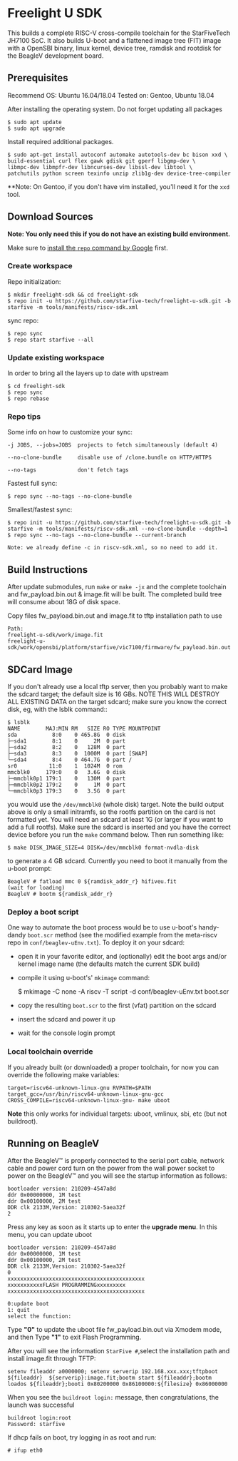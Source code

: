 # Freelight U SDK #

This builds a complete RISC-V cross-compile toolchain for the StarFiveTech JH7100 SoC. It also builds U-boot and a flattened image tree (FIT)
image with a OpenSBI binary, linux kernel, device tree, ramdisk and rootdisk for the BeagleV development board.

## Prerequisites ##

Recommend OS: Ubuntu 16.04/18.04
Tested on: Gentoo, Ubuntu 18.04

After installing the operating system.
Do not forget updating all packages

    $ sudo apt update
    $ sudo apt upgrade

Install required additional packages.

    $ sudo apt-get install autoconf automake autotools-dev bc bison xxd \
    build-essential curl flex gawk gdisk git gperf libgmp-dev \
    libmpc-dev libmpfr-dev libncurses-dev libssl-dev libtool \
    patchutils python screen texinfo unzip zlib1g-dev device-tree-compiler

**Note: On Gentoo, if you don't have vim installed, you'll need it for the `xxd` tool.

## Download Sources ##

**Note: You only need this if you do not have an existing build environment.**

Make sure to [install the `repo` command by Google](https://source.android.com/setup/downloading#installing-repo) first.

### Create workspace

Repo initialization:

    $ mkdir freelight-sdk && cd freelight-sdk
    $ repo init -u https://github.com/starfive-tech/freelight-u-sdk.git -b starfive -m tools/manifests/riscv-sdk.xml


sync repo:

    $ repo sync
    $ repo start starfive --all

### Update existing workspace

In order to bring all the layers up to date with upstream

    $ cd freelight-sdk
    $ repo sync
    $ repo rebase

### Repo tips

Some info on how to customize your sync:

    -j JOBS, --jobs=JOBS  projects to fetch simultaneously (default 4)

    --no-clone-bundle     disable use of /clone.bundle on HTTP/HTTPS

    --no-tags             don't fetch tags

Fastest full sync:

    $ repo sync --no-tags --no-clone-bundle

Smallest/fastest sync:

    $ repo init -u https://github.com/starfive-tech/freelight-u-sdk.git -b starfive -m tools/manifests/riscv-sdk.xml --no-clone-bundle --depth=1
    $ repo sync --no-tags --no-clone-bundle --current-branch

    Note: we already define -c in riscv-sdk.xml, so no need to add it.


## Build Instructions ##

After update submodules, run `make` or `make -jx` and the complete toolchain and
fw_payload.bin.out & image.fit will be built. The completed build tree will consume about 18G of
disk space.

Copy files fw_payload.bin.out and image.fit to tftp installation path to use

	Path:
	freelight-u-sdk/work/image.fit
	freelight-u-sdk/work/opensbi/platform/starfive/vic7100/firmware/fw_payload.bin.out

## SDCard Image ##

If you don't already use a local tftp server, then you probably want to make
the sdcard target; the default size is 16 GBs. NOTE THIS WILL DESTROY ALL
EXISTING DATA on the target sdcard; make sure you know the correct disk,
eg, with the lsblk command::

    $ lsblk
    NAME        MAJ:MIN RM   SIZE RO TYPE MOUNTPOINT
    sda           8:0    0 465.8G  0 disk 
    ├─sda1        8:1    0     2M  0 part 
    ├─sda2        8:2    0   128M  0 part 
    ├─sda3        8:3    0  1000M  0 part [SWAP]
    └─sda4        8:4    0 464.7G  0 part /
    sr0          11:0    1  1024M  0 rom  
    mmcblk0     179:0    0   3.6G  0 disk 
    ├─mmcblk0p1 179:1    0   130M  0 part 
    ├─mmcblk0p2 179:2    0     1M  0 part 
    └─mmcblk0p3 179:3    0   3.5G  0 part 

you would use the `/dev/mmcblk0` (whole disk) target. Note the build output
above is only a small initramfs, so the rootfs partition on the card is not
formatted yet. You will need an sdcard at least 1G (or larger if you want
to add a full rootfs).  Make sure the sdcard is inserted and you have the
correct device before you run the `make` command below. Then run something
like:

    $ make DISK_IMAGE_SIZE=4 DISK=/dev/mmcblk0 format-nvdla-disk

to generate a 4 GB sdcard. Currently you need to boot it manually from the
u-boot prompt:

    BeagleV # fatload mmc 0 ${ramdisk_addr_r} hifiveu.fit
    (wait for loading)
    BeagleV # bootm ${ramdisk_addr_r}

### Deploy a boot script

One way to automate the boot process would be to use u-boot's handy-dandy
`boot.scr` method (see the modified example from the meta-riscv repo in
`conf/beaglev-uEnv.txt`). To deploy it on your sdcard:

* open it in your favorite editor, and (optionally) edit the boot args
  and/or kernel image name (the defaults match the current SDK build)
* compile it using u-boot's' `mkimage` command:

    $ mkimage -C none -A riscv -T script -d conf/beaglev-uEnv.txt boot.scr

* copy the resulting `boot.scr` to the first (vfat) partition on the sdcard
* insert the sdcard and power it up
* wait for the console login prompt


### Local toolchain override

If you already built (or downloaded) a proper toolchain, for now you can override the
following make variables:

    target=riscv64-unknown-linux-gnu RVPATH=$PATH target_gcc=/usr/bin/riscv64-unknown-linux-gnu-gcc CROSS_COMPILE=riscv64-unknown-linux-gnu- make uboot

**Note** this only works for individual targets: uboot, vmlinux, sbi, etc (but not buildroot).
        
## Running on BeagleV ##

After the BeagleV™ is properly connected to the serial port cable, network cable and power cord turn on the power from the wall power socket to power on the BeagleV™ and you will see the startup information as follows:

    bootloader version: 210209-4547a8d 
    ddr 0x00000000, 1M test 
    ddr 0x00100000, 2M test 
    DDR clk 2133M,Version: 210302-5aea32f 
    2
Press any key as soon as it starts up to enter the **upgrade menu**. In this menu, you can update uboot

    bootloader version: 210209-4547a8d 
    ddr 0x00000000, 1M test 
    ddr 0x00100000, 2M test 
    DDR clk 2133M,Version: 210302-5aea32f 
    0 
    xxxxxxxxxxxxxxxxxxxxxxxxxxxxxxxxxxxxxxxxxxx 
    xxxxxxxxxxxFLASH PROGRAMMINGxxxxxxxxx 
    xxxxxxxxxxxxxxxxxxxxxxxxxxxxxxxxxxxxxxxxxxx 

    0:update boot 
    1: quit 
    select the function:

Type **"0"**  to update the uboot file fw_payload.bin.out via Xmodem mode,
and then Type **"1"** to exit Flash Programming.

After you will see the information `StarFive #`,select the installation path
and install image.fit through TFTP:

    setenv fileaddr a0000000; setenv serverip 192.168.xxx.xxx;tftpboot ${fileaddr}  ${serverip}:image.fit;bootm start ${fileaddr};bootm loados ${fileaddr};booti 0x80200000 0x86100000:${filesize} 0x86000000

When you see the `buildroot login:` message, then congratulations, the launch was successful

    buildroot login:root
    Password: starfive


If dhcp fails on boot, try logging in as root and run:

    # ifup eth0

